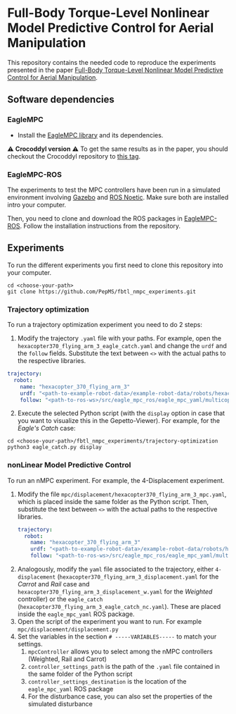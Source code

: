 # Full-Body Torque-Level Nonlinear Model Predictive Control for Aerial Manipulation
This repository contains the needed code to reproduce the experiments presented in the paper [Full-Body Torque-Level Nonlinear Model Predictive Control for Aerial Manipulation](link).

## Software dependencies
### EagleMPC
- Install the [EagleMPC library](https://github.com/PepMS/eagle-mpc) and its dependencies.

:warning: **Crocoddyl version** :warning: To get the same results as in the paper, you should checkout the Crocoddyl repository to [this tag](https://github.com/PepMS/crocoddyl/releases/tag/fbtlnmpc_uam).
### EagleMPC-ROS
The experiments to test the MPC controllers have been run in a simulated environment involving [Gazebo](http://gazebosim.org/) and [ROS Noetic](http://wiki.ros.org/noetic/Installation/Ubuntu). 
Make sure both are installed intro your computer.

Then, you need to clone and download the ROS packages in [EagleMPC-ROS](https://github.com/PepMS/eagle_mpc_ros).
Follow the installation instructions from the repository.

## Experiments
To run the different experiments you first need to clone this repository into your computer.
```console
cd <choose-your-path>
git clone https://github.com/PepMS/fbtl_nmpc_experiments.git
```

### <a name="to"></a> Trajectory optimization
To run a trajectory optimization experiment you need to do 2 steps:
1. Modify the trajectory `.yaml` file with your paths. For example, open the `hexacopter370_flying_arm_3_eagle_catch.yaml` and change the `urdf` and the `follow` fields. Substitute the text between `<>` with the actual paths to the respective libraries.
```yaml
trajectory:
  robot:
    name: "hexacopter_370_flying_arm_3"
    urdf: "<path-to-example-robot-data>/example-robot-data/robots/hexacopter370_description/urdf/hexacopter370_flying_arm_3.urdf"
    follow: "<path-to-ros-ws>/src/eagle_mpc_ros/eagle_mpc_yaml/multicopter/hexacopter370.yaml"
```

2. Execute the selected Python script (with the `display` option in case that you want to visualize this in the Gepetto-Viewer). For example, for the *Eagle's Catch* case:
```
cd <choose-your-path>/fbtl_nmpc_experiments/trajectory-optimization
python3 eagle_catch.py display
```
### <a name="mpc"></a> nonLinear Model Predictive Control
To run an nMPC experiment. For example, the 4-Displacement experiment.
1. Modify the file `mpc/displacement/hexacopter370_flying_arm_3_mpc.yaml`, which is placed inside the same folder as the Python script. Then, substitute the text between `<>` with the actual paths to the respective libraries.
    ```yaml
    trajectory:
      robot:
        name: "hexacopter_370_flying_arm_3"
        urdf: "<path-to-example-robot-data>/example-robot-data/robots/hexacopter370_description/urdf/hexacopter370_flying_arm_3.urdf"
        follow: "<path-to-ros-ws>/src/eagle_mpc_ros/eagle_mpc_yaml/multicopter/hexacopter370.yaml"
    ```
2. Analogously, modify the `yaml` file associated to the trajectory, either `4-displacement` (`hexacopter370_flying_arm_3_displacement.yaml` for the *Carrot* and *Rail* case and `hexacopter370_flying_arm_3_displacement_w.yaml` for the *Weighted* controller) or the `eagle_catch` (`hexacopter370_flying_arm_3_eagle_catch_nc.yaml`). These are placed inside the `eagle_mpc_yaml` ROS package.
3. Open the script of the experiment you want to run. For example `mpc/displacement/displacement.py`
4. Set the variables in the section `# -----VARIABLES-----` to match your settings.
    1. `mpcController` allows you to select among the nMPC controllers (Weighted, Rail and Carrot)
    2. `controller_settings_path` is the path of the `.yaml` file contained in the same folder of the Python script
    3. `controller_settings_destination` is the location of the `eagle_mpc_yaml` ROS package
    4. For the disturbance case, you can also set the properties of the simulated disturbance

